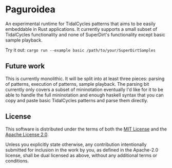# Paguroidea
An experimental runtime for TidalCycles patterns that aims to be easily embeddable in Rust applications. It currently supports a small subset of TidalCycles functionality and none of SuperDirt's functionality except basic sample playback.

Try it out: `cargo run --example basic /path/to/your/SuperDirtSamples`

## Future work
This is currently monolithic. It will be split into at least three pieces: parsing of patterns, execution of patterns, sample playback. The parsing bit currently only covers a subset of mininotation eventually I'd like for it to be able to handle the full mininotation and enough haskell syntax that you can copy and paste basic TidalCycles patterns and parse them directly.

## License

This software is distributed under the terms of both the [MIT License][lm] and the [Apache License 2.0][la].

[lm]: docs/LICENSE-MIT
[la]: docs/LICENSE-APACHE

Unless you explicitly state otherwise, any contribution intentionally submitted for inclusion in the work
by you, as defined in the Apache-2.0 license, shall be dual licensed as above, without any additional terms or conditions.
